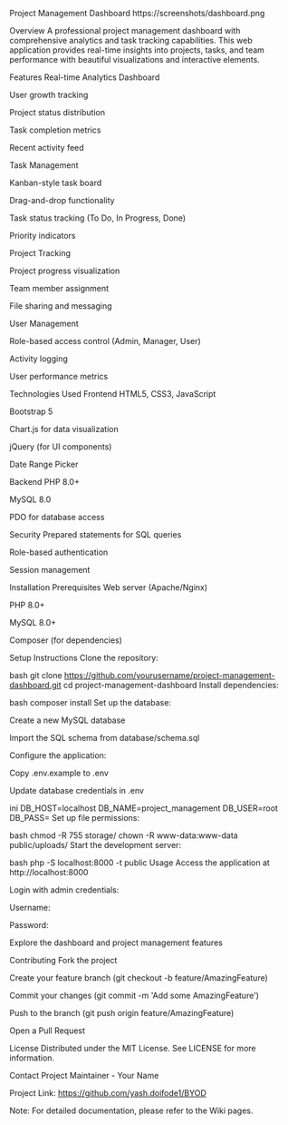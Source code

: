 Project Management Dashboard
https://screenshots/dashboard.png

Overview
A professional project management dashboard with comprehensive analytics and task tracking capabilities. This web application provides real-time insights into projects, tasks, and team performance with beautiful visualizations and interactive elements.

Features
Real-time Analytics Dashboard

User growth tracking

Project status distribution

Task completion metrics

Recent activity feed

Task Management

Kanban-style task board

Drag-and-drop functionality

Task status tracking (To Do, In Progress, Done)

Priority indicators

Project Tracking

Project progress visualization

Team member assignment

File sharing and messaging

User Management

Role-based access control (Admin, Manager, User)

Activity logging

User performance metrics

Technologies Used
Frontend
HTML5, CSS3, JavaScript

Bootstrap 5

Chart.js for data visualization

jQuery (for UI components)

Date Range Picker

Backend
PHP 8.0+

MySQL 8.0

PDO for database access

Security
Prepared statements for SQL queries

Role-based authentication

Session management

Installation
Prerequisites
Web server (Apache/Nginx)

PHP 8.0+

MySQL 8.0+

Composer (for dependencies)

Setup Instructions
Clone the repository:

bash
git clone https://github.com/yourusername/project-management-dashboard.git
cd project-management-dashboard
Install dependencies:

bash
composer install
Set up the database:

Create a new MySQL database

Import the SQL schema from database/schema.sql

Configure the application:

Copy .env.example to .env

Update database credentials in .env

ini
DB_HOST=localhost
DB_NAME=project_management
DB_USER=root
DB_PASS=
Set up file permissions:

bash
chmod -R 755 storage/
chown -R www-data:www-data public/uploads/
Start the development server:

bash
php -S localhost:8000 -t public
Usage
Access the application at http://localhost:8000

Login with admin credentials:

Username: 

Password: 

Explore the dashboard and project management features



Contributing
Fork the project

Create your feature branch (git checkout -b feature/AmazingFeature)

Commit your changes (git commit -m 'Add some AmazingFeature')

Push to the branch (git push origin feature/AmazingFeature)

Open a Pull Request

License
Distributed under the MIT License. See LICENSE for more information.

Contact
Project Maintainer - Your Name

Project Link: https://github.com/yash.doifode1/BYOD

Note: For detailed documentation, please refer to the Wiki pages.

